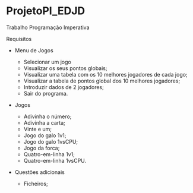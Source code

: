# ProjetoPI_EDJD

Trabalho Programação Imperativa

Requisitos
- Menu de Jogos
	- Selecionar um jogo
	- Visualizar os seus pontos globais;
	- Visualizar uma tabela com os 10 melhores jogadores de cada jogo;
	- Visualizar a tabela de pontos global dos 10 melhores jogadores;
	- Introduzir dados de 2 jogadores;
	- Sair do programa.

- Jogos
	- Adivinha o número;
	- Adivinha a carta;
	- Vinte e um;
	- Jogo do galo 1v1;
	- Jogo do galo 1vsCPU;
	- Jogo da forca;
	- Quatro-em-linha 1v1;
	- Quatro-em-linha 1vsCPU.

- Questões adicionais
	- Ficheiros;
